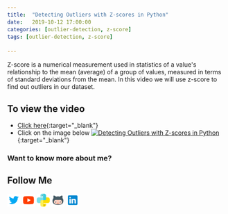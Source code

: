 ```yaml
---
title:  "Detecting Outliers with Z-scores in Python"
date:   2019-10-12 17:00:00
categories: [outlier-detection, z-score]
tags: [outlier-detection, z-score]

---
```


Z-score is a numerical measurement used in statistics of a value's relationship to the mean (average) of a group of values, measured in terms of standard deviations from the mean. In this video we will use z-score to find out outliers in our dataset.

## To view the video
* [Click here](https://youtu.be/bs2q0oFfxX4){:target="_blank"}
* Click on the image below
[![Detecting Outliers with Z-scores in Python](http://img.youtube.com/vi/bs2q0oFfxX4/0.jpg)](http://www.youtube.com/watch?v=bs2q0oFfxX4){:target="_blank"}

### Want to know more about me?
## Follow Me
<a href="https://twitter.com/_bhaveshbhatt" target="_blank"><img class="ai-subscribed-social-icon" src="/assets/images/tw.png" width="30"></a>
<a href="https://www.youtube.com/bhaveshbhatt8791/" target="_blank"><img class="ai-subscribed-social-icon" src="/assets/images/ytb.png" width="30"></a>
<a href="https://www.youtube.com/PythonTricks/" target="_blank"><img class="ai-subscribed-social-icon" src="/assets/images/python_logo.png" width="30"></a>
<a href="https://github.com/bhattbhavesh91" target="_blank"><img class="ai-subscribed-social-icon" src="/assets/images/gthb.png" width="30"></a>
<a href="https://www.linkedin.com/in/bhattbhavesh91/" target="_blank"><img class="ai-subscribed-social-icon" src="/assets/images/lnkdn.png" width="30"></a>
